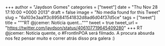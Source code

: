 
+++
author = "Jaydson Gomes"
categories = ["tweet"]
date = "Thu Nov 28 17:10:00 +0000 2013"
draft = false
image = "No media found for this Tweet"
slug = "6a103e3aa1f3c895841541832d8ad6d04f37d5ce"
tags = ["tweet"]
title = """RT @jcemer: Notícia quent..."""
tweet = true
tweet_url = "https://twitter.com/jaydson/status/406107719645409280"
+++
RT @jcemer: Notícia quente, o #FrontInPOA será filmado. A procura absurda nos fez pensar muito e correr atrás disso pra galera :)
